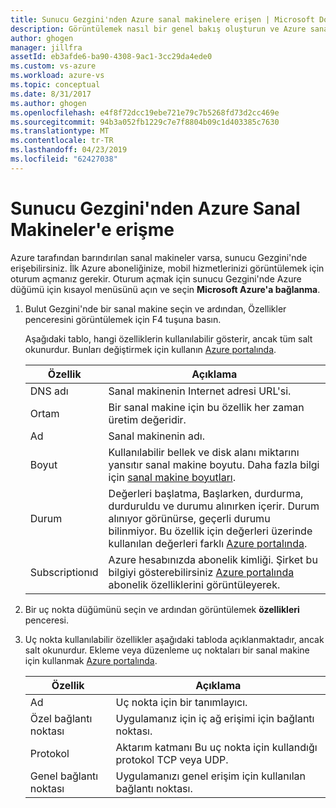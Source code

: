 ```yaml
---
title: Sunucu Gezgini'nden Azure sanal makinelere erişen | Microsoft Docs
description: Görüntülemek nasıl bir genel bakış oluşturun ve Azure sanal makinelerini (VM) Visual Studio sunucu Gezgini'ndeki alın.
author: ghogen
manager: jillfra
assetId: eb3afde6-ba90-4308-9ac1-3cc29da4ede0
ms.custom: vs-azure
ms.workload: azure-vs
ms.topic: conceptual
ms.date: 8/31/2017
ms.author: ghogen
ms.openlocfilehash: e4f8f72dcc19ebe721e79c7b5268fd73d2cc469e
ms.sourcegitcommit: 94b3a052fb1229c7e7f8804b09c1d403385c7630
ms.translationtype: MT
ms.contentlocale: tr-TR
ms.lasthandoff: 04/23/2019
ms.locfileid: "62427038"
---
```

# <a name="accessing-azure-virtual-machines-from-server-explorer"></a>Sunucu Gezgini'nden Azure Sanal Makineler'e erişme

Azure tarafından barındırılan sanal makineler varsa, sunucu Gezgini'nde erişebilirsiniz. İlk Azure aboneliğinize, mobil hizmetlerinizi görüntülemek için oturum açmanız gerekir. Oturum açmak için sunucu Gezgini'nde Azure düğümü için kısayol menüsünü açın ve seçin **Microsoft Azure'a bağlanma**.

1. Bulut Gezgini'nde bir sanal makine seçin ve ardından, Özellikler penceresini görüntülemek için F4 tuşuna basın.

    Aşağıdaki tablo, hangi özelliklerin kullanılabilir gösterir, ancak tüm salt okunurdur. Bunları değiştirmek için kullanın [Azure portalında](http://go.microsoft.com/fwlink/p/?LinkID=525040).

   | Özellik | Açıklama |
   | --- | --- |
   | DNS adı |Sanal makinenin Internet adresi URL'si. |
   | Ortam |Bir sanal makine için bu özellik her zaman üretim değeridir. |
   | Ad |Sanal makinenin adı. |
   | Boyut |Kullanılabilir bellek ve disk alanı miktarını yansıtır sanal makine boyutu. Daha fazla bilgi için [sanal makine boyutları](https://docs.microsoft.com/azure/cloud-services/cloud-services-sizes-specs). |
   | Durum |Değerleri başlatma, Başlarken, durdurma, durduruldu ve durumu alınırken içerir. Durum alınıyor görünürse, geçerli durumu bilinmiyor. Bu özellik için değerleri üzerinde kullanılan değerleri farklı [Azure portalında](http://go.microsoft.com/fwlink/p/?LinkID=525040). |
   | Subscriptionıd |Azure hesabınızda abonelik kimliği. Şirket bu bilgiyi gösterebilirsiniz [Azure portalında](http://go.microsoft.com/fwlink/p/?LinkID=525040) abonelik özelliklerini görüntüleyerek. |
2. Bir uç nokta düğümünü seçin ve ardından görüntülemek **özellikleri** penceresi.
3. Uç nokta kullanılabilir özellikler aşağıdaki tabloda açıklanmaktadır, ancak salt okunurdur. Ekleme veya düzenleme uç noktaları bir sanal makine için kullanmak [Azure portalında](http://go.microsoft.com/fwlink/p/?LinkID=525040).

   | Özellik | Açıklama |
   | --- | --- |
   | Ad |Uç nokta için bir tanımlayıcı. |
   | Özel bağlantı noktası |Uygulamanız için iç ağ erişimi için bağlantı noktası. |
   | Protokol |Aktarım katmanı Bu uç nokta için kullandığı protokol TCP veya UDP. |
   | Genel bağlantı noktası |Uygulamanızı genel erişim için kullanılan bağlantı noktası. |
